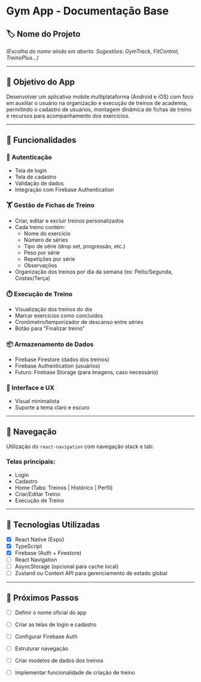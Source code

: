# Gym App - Documentação Base

## 🏷️ Nome do Projeto

*(Escolha do nome ainda em aberto. Sugestões: GymTrack, FitControl, TreinoPlus...)*

---

## 🎯 Objetivo do App

Desenvolver um aplicativo mobile multiplataforma (Android e iOS) com foco em auxiliar o usuário na organização e execução de treinos de academia, permitindo o cadastro de usuários, montagem dinâmica de fichas de treino e recursos para acompanhamento dos exercícios.

---

## 👤 Funcionalidades

### 🔐 Autenticação
- Tela de login
- Tela de cadastro
- Validação de dados
- Integração com Firebase Authentication

### 🏋️ Gestão de Fichas de Treino
- Criar, editar e excluir treinos personalizados
- Cada treino contém:
  - Nome do exercício
  - Número de séries
  - Tipo de série (drop set, progressão, etc.)
  - Peso por série
  - Repetições por série
  - Observações
- Organização dos treinos por dia da semana (ex: Peito/Segunda, Costas/Terça)

### ⏱️ Execução de Treino
- Visualização dos treinos do dia
- Marcar exercícios como concluídos
- Cronômetro/temporizador de descanso entre séries
- Botão para "Finalizar treino"

### 📦 Armazenamento de Dados
- Firebase Firestore (dados dos treinos)
- Firebase Authentication (usuários)
- Futuro: Firebase Storage (para imagens, caso necessário)

### 🎨 Interface e UX
- Visual minimalista
- Suporte a tema claro e escuro

---

## 🧭 Navegação

Utilização do `react-navigation` com navegação stack e tab:

### Telas principais:
- Login
- Cadastro
- Home (Tabs: Treinos | Histórico | Perfil)
- Criar/Editar Treino
- Execução de Treino

---

## 🔧 Tecnologias Utilizadas

- [x] React Native (Expo)
- [x] TypeScript
- [x] Firebase (Auth + Firestore)
- [ ] React Navigation
- [ ] AsyncStorage (opcional para cache local)
- [ ] Zustand ou Context API para gerenciamento de estado global

---

## 📌 Próximos Passos
- [ ] Definir o nome oficial do app
- [ ] Criar as telas de login e cadastro
- [ ] Configurar Firebase Auth
- [ ] Estruturar navegação
- [ ] Criar modelos de dados dos treinos
- [ ] Implementar funcionalidade de criação de treino


